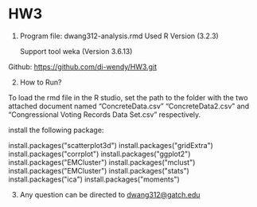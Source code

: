# HW3

1. Program file:
   dwang312-analysis.rmd
   Used R Version (3.2.3)

   Support tool weka (Version 3.6.13)
   
   

Github: https://github.com/di-wendy/HW3.git
 


2. How to Run?

To load the rmd file in the R studio, set the path to the folder with the two attached document named “ConcreteData.csv” “ConcreteData2.csv” and “Congressional Voting Records Data Set.csv” respectively.



install the following package:
   	
install.packages("scatterplot3d")
install.packages("gridExtra")
install.packages("corrplot")
install.packages("ggplot2")
install.packages("EMCluster")
install.packages("mclust")
install.packages("EMCluster")
install.packages("stats")
install.packages("ica")
install.packages("moments")

3. Any question can be directed to dwang312@gatch.edu
